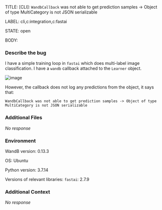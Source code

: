 TITLE:
[CLI]: `WandbCallback` was not able to get prediction samples -> Object of type MultiCategory is not JSON serializable

LABEL:
cli,c:integration,c:fastai

STATE:
open

BODY:
### Describe the bug

I have a simple training loop in `fastai` which does multi-label image classification. I have a `wandb` callback attached to the `Learner` object. 

![image](https://user-images.githubusercontent.com/86305049/191335261-efeda3a6-705d-48a1-b2c0-0a390050524e.png)

However, the callback does not log any predictions from the object, it says that:
```
WandbCallback was not able to get prediction samples -> Object of type MultiCategory is not JSON serializable
```

### Additional Files

_No response_

### Environment

WandB version: 0.13.3 

OS: Ubuntu

Python version: 3.7.14

Versions of relevant libraries: 
`fastai`: 2.7.9



### Additional Context

_No response_

